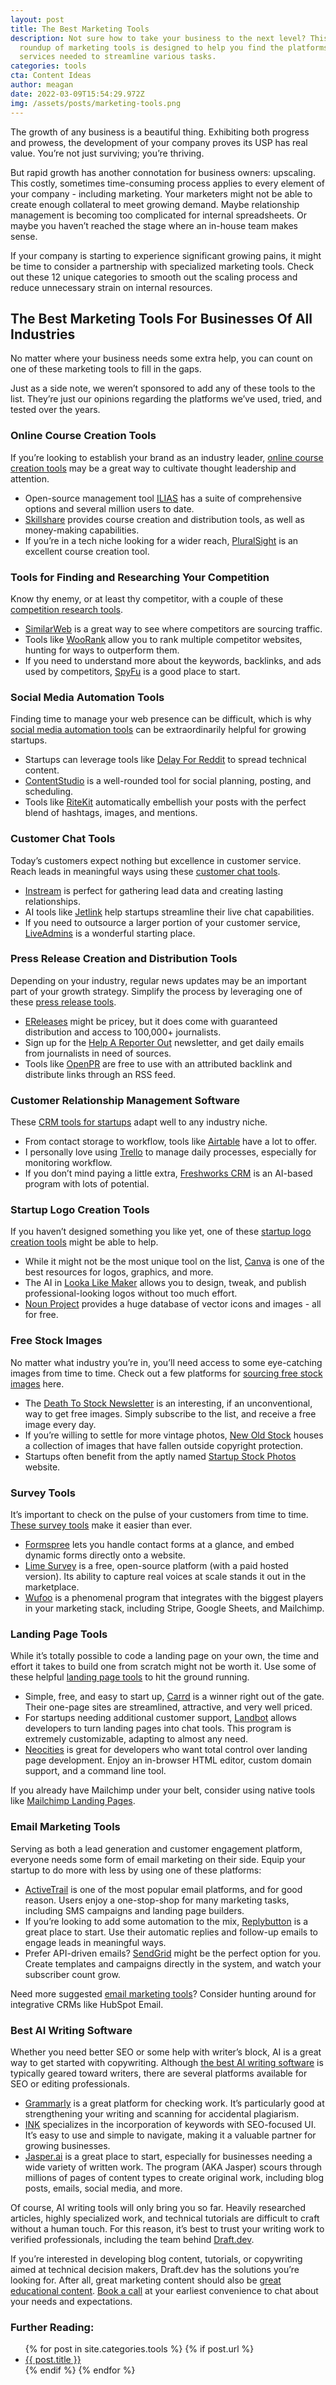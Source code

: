 ```yaml
---
layout: post
title: The Best Marketing Tools
description: Not sure how to take your business to the next level? This big
  roundup of marketing tools is designed to help you find the platforms and
  services needed to streamline various tasks.
categories: tools
cta: Content Ideas
author: meagan
date: 2022-03-09T15:54:29.972Z
img: /assets/posts/marketing-tools.png
---
```

The growth of any business is a beautiful thing. Exhibiting both progress and prowess, the development of your company proves its USP has real value. You’re not just surviving; you’re thriving.

But rapid growth has another connotation for business owners: upscaling. This costly, sometimes time-consuming process applies to every element of your company - including marketing. Your marketers might not be able to create enough collateral to meet growing demand. Maybe relationship management is becoming too complicated for internal spreadsheets. Or maybe you haven’t reached the stage where an in-house team makes sense.

<!-- signup -->

If your company is starting to experience significant growing pains, it might be time to consider a partnership with specialized marketing tools. Check out these 12 unique categories to smooth out the scaling process and reduce unnecessary strain on internal resources.

## The Best Marketing Tools For Businesses Of All Industries

No matter where your business needs some extra help, you can count on one of these marketing tools to fill in the gaps. 

Just as a side note, we weren’t sponsored to add any of these tools to the list. They’re just our opinions regarding the platforms we’ve used, tried, and tested over the years. 

### Online Course Creation Tools

If you’re looking to establish your brand as an industry leader, [online course creation tools](https://draft.dev/learn/course-creation-tools) may be a great way to cultivate thought leadership and attention.

* Open-source management tool [ILIAS](https://www.ilias.de/docu/goto_docu_root_1.html) has a suite of comprehensive options and several million users to date.
* [Skillshare](https://www.skillshare.com/teach) provides course creation and distribution tools, as well as money-making capabilities.
* If you’re in a tech niche looking for a wider reach, [PluralSight](https://www.pluralsight.com/teach) is an excellent course creation tool.

### Tools for Finding and Researching Your Competition

Know thy enemy, or at least thy competitor, with a couple of these [competition research tools](https://draft.dev/learn/competition-research-tools).

* [SimilarWeb](https://www.similarweb.com/) is a great way to see where competitors are sourcing traffic.
* Tools like [WooRank](https://www.woorank.com/) allow you to rank multiple competitor websites, hunting for ways to outperform them.
* If you need to understand more about the keywords, backlinks, and ads used by competitors, [SpyFu](https://www.spyfu.com/) is a good place to start.

### Social Media Automation Tools

Finding time to manage your web presence can be difficult, which is why [social media automation tools](https://draft.dev/learn/social-media-automation) can be extraordinarily helpful for growing startups.

* Startups can leverage tools like [Delay For Reddit](https://www.delayforreddit.com/) to spread technical content.
* [ContentStudio](https://contentstudio.io/) is a well-rounded tool for social planning, posting, and scheduling.
* Tools like [RiteKit](http://ritekit.com/) automatically embellish your posts with the perfect blend of hashtags, images, and mentions.

### Customer Chat Tools

Today’s customers expect nothing but excellence in customer service. Reach leads in meaningful ways using these [customer chat tools](https://draft.dev/learn/customer-chat-tools).

* [Instream](http://instream.io/en/) is perfect for gathering lead data and creating lasting relationships.
* AI tools like [Jetlink](https://jetlink.io/) help startups streamline their live chat capabilities.
* If you need to outsource a larger portion of your customer service, [LiveAdmins](https://www.liveadmins.com/) is a wonderful starting place.

### Press Release Creation and Distribution Tools

Depending on your industry, regular news updates may be an important part of your growth strategy. Simplify the process by leveraging one of these [press release tools](https://draft.dev/learn/press-release-tools).

* [EReleases](https://www.ereleases.com/) might be pricey, but it does come with guaranteed distribution and access to 100,000+ journalists.
* Sign up for the [Help A Reporter Out](https://www.helpareporter.com/) newsletter, and get daily emails from journalists in need of sources.
* Tools like [OpenPR](https://www.openpr.com/) are free to use with an attributed backlink and distribute links through an RSS feed.

### Customer Relationship Management Software

These [CRM tools for startups](https://draft.dev/learn/crm-startups) adapt well to any industry niche.

* From contact storage to workflow, tools like [Airtable](https://airtable.com/invite/r/4EaSmQNr) have a lot to offer.
* I personally love using [Trello](https://trello.com/) to manage daily processes, especially for monitoring workflow.
* If you don’t mind paying a little extra, [Freshworks CRM](https://www.freshworks.com/freshsales-crm/) is an AI-based program with lots of potential.

### Startup Logo Creation Tools

If you haven’t designed something you like yet, one of these [startup logo creation tools](https://draft.dev/learn/logo-creation-tools) might be able to help.

* While it might not be the most unique tool on the list, [Canva](https://www.canva.com/) is one of the best resources for logos, graphics, and more.
* The AI in [Looka Like Maker](https://looka.com/logo-maker/) allows you to design, tweak, and publish professional-looking logos without too much effort.
* [Noun Project](https://thenounproject.com/) provides a huge database of vector icons and images - all for free.

### Free Stock Images

No matter what industry you’re in, you’ll need access to some eye-catching images from time to time. Check out a few platforms for [sourcing free stock images](https://draft.dev/learn/free-stock-images) here.

* The [Death To Stock Newsletter](https://deathtothestockphoto.com/) is an interesting, if an unconventional, way to get free images. Simply subscribe to the list, and receive a free image every day.
* If you’re willing to settle for more vintage photos, [New Old Stock](https://nos.twnsnd.co/) houses a collection of images that have fallen outside copyright protection.
* Startups often benefit from the aptly named [Startup Stock Photos](http://startupstockphotos.com/) website.

### Survey Tools

It’s important to check on the pulse of your customers from time to time. [These survey tools](https://draft.dev/learn/survey-tools) make it easier than ever.

* [Formspree](https://formspree.io/) lets you handle contact forms at a glance, and embed dynamic forms directly onto a website.
* [Lime Survey](https://www.limesurvey.org/) is a free, open-source platform (with a paid hosted version). Its ability to capture real voices at scale stands it out in the marketplace.
* [Wufoo](https://www.wufoo.com/gallery/templates/surveys/) is a phenomenal program that integrates with the biggest players in your marketing stack, including Stripe, Google Sheets, and Mailchimp.

### Landing Page Tools

While it’s totally possible to code a landing page on your own, the time and effort it takes to build one from scratch might not be worth it. Use some of these helpful [landing page tools](https://draft.dev/learn/landing-page-tools) to hit the ground running.

* Simple, free, and easy to start up, [Carrd](https://carrd.co/) is a winner right out of the gate. Their one-page sites are streamlined, attractive, and very well priced.
* For startups needing additional customer support, [Landbot](https://landbot.io/) allows developers to turn landing pages into chat tools. This program is extremely customizable, adapting to almost any need.
* [Neocities](https://neocities.org/) is great for developers who want total control over landing page development. Enjoy an in-browser HTML editor, custom domain support, and a command line tool.

If you already have Mailchimp under your belt, consider using native tools like [Mailchimp Landing Pages](https://mailchimp.com/features/landing-pages/).

### Email Marketing Tools

Serving as both a lead generation and customer engagement platform, everyone needs some form of email marketing on their side. Equip your startup to do more with less by using one of these platforms:

* [ActiveTrail](https://www.activetrail.com/email_marketing_software/) is one of the most popular email platforms, and for good reason. Users enjoy a one-stop-shop for many marketing tasks, including SMS campaigns and landing page builders. 
* If you’re looking to add some automation to the mix, [Replybutton](https://replybutton.com/) is a great place to start. Use their automatic replies and follow-up emails to engage leads in meaningful ways.
* Prefer API-driven emails? [SendGrid](https://sendgrid.com/) might be the perfect option for you. Create templates and campaigns directly in the system, and watch your subscriber count grow.

Need more suggested [email marketing tools](https://draft.dev/learn/email-marketing-tools)? Consider hunting around for integrative CRMs like HubSpot Email.

### Best AI Writing Software

Whether you need better SEO or some help with writer’s block, AI is a great way to get started with copywriting. Although [the best AI writing software](https://draft.dev/learn/the-best-ai-writing-software-in-2022) is typically geared toward writers, there are several platforms available for SEO or editing professionals.

* [Grammarly](https://www.grammarly.com/) is a great platform for checking work. It’s particularly good at strengthening your writing and scanning for accidental plagiarism.
* [INK](https://inkforall.com/) specializes in the incorporation of keywords with  SEO-focused UI. It’s easy to use and simple to navigate, making it a valuable partner for growing businesses.
* [Jasper.ai](https://www.jasper.ai/) is a great place to start, especially for businesses needing a wide variety of written work. The program (AKA Jasper) scours through millions of pages of content types to create original work, including blog posts, emails, social media, and more. 

Of course, AI writing tools will only bring you so far. Heavily researched articles, highly specialized work, and technical tutorials are difficult to craft without a human touch. For this reason, it’s best to trust your writing work to verified professionals, including the team behind [Draft.dev](https://draft.dev).

If you’re interested in developing blog content, tutorials, or copywriting aimed at technical decision makers, Draft.dev has the solutions you’re looking for. After all, great marketing content should also be [great educational content](https://draft.dev/about). [Book a call](https://draft.dev/call) at your earliest convenience to chat about your needs and expectations.

### Further Reading:
<ul>
  {% for post in site.categories.tools %}
    {% if post.url %}
        <li><a href="{{post.url | prepend: site.baseurl}}">{{ post.title }}</a></li>
    {% endif %}
  {% endfor %}
</ul>
